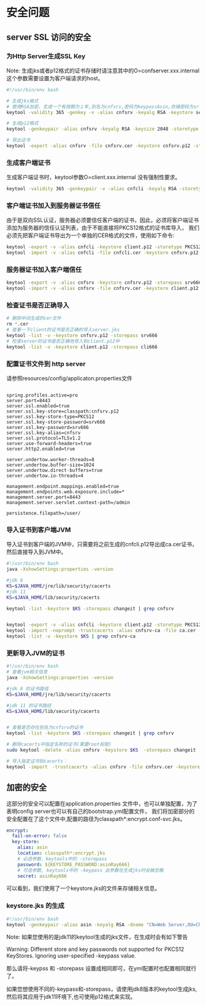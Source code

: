 # 安全问题

## server SSL 访问的安全

### 为Http Server生成SSL Key

Note: 生成jks或者p12格式的证书存储时请注意其中的O=confserver.xxx.internal这个参数需要设置为客户端请求的host。

```sh
#!/usr/bin/env bash

# 生成jks格式
# 使用RSA加密，生成一个有效期为１年,别名为cnfsrv,密码为keypassAsin,存储密码为srv666的server.jks.
keytool -validity 365 -genkey -v -alias cnfsrv -keyalg RSA -keystore server.jks -keypass keypassAsin  -storepass srv666 -dname "CN=Web Server,OU=China,O=confserver.xxx.internal,L=Beijing,S=Beijing,C=China"

# 生成p12格式
keytool -genkeypair -alias cnfsrv -keyalg RSA -keysize 2048 -storetype PKCS12 -keystore cnfsrv.p12 -validity 3650 -keypass srv666 -storepass srv666 -dname "CN=confserver.xxx.internal,OU=China,O=confserver.xxx.internal,L=Beijing,S=Beijing,C=China"

# 导出证书
keytool -export -alias cnfsrv -file cnfsrv.cer -keystore cnfsrv.p12 -storepass srv666
```

### 生成客户端证书

生成客户端证书时，keytool参数O=client.xxx.internal 没有强制性要求。

```sh
keytool -validity 365 -genkeypair -v -alias cnfcli -keyalg RSA -storetype PKCS12 -keystore client.p12 -keypass cli666  -storepass cli666 -dname "CN=client,OU=China,O=client.xxx.internal,L=Beijing,S=Beijing,C=China"
```

### 客户端证书加入到服务器证书信任

由于是双向SSL认证，服务器必须要信任客户端的证书，因此，必须将客户端证书添加为服务器的信任认证列表，由于不能直接将PKCS12格式的证书库导入，
我们必须先把客户端证书导出为一个单独的CER格式的文件，使用如下命令:

```sh
keytool -export -v -alias cnfcli -keystore client.p12 -storetype PKCS12 -storepass cli666 -rfc -file cnfcli.cer
keytool -import -v -alias cnfcli -file cnfcli.cer -keystore cnfsrv.p12 -storepass srv666 -noprompt
```

### 服务器证书加入客户端信任

```sh
keytool -export -v -alias cnfsrv -keystore cnfsrv.p12 -storepass srv666 -rfc -file cnfsrv.cer
keytool -import -v -alias cnfsrv -file cnfsrv.cer -keystore client.p12 -storepass cli666 -noprompt
```

### 检查证书是否正确导入

```sh
# 删除中间生成的cer文件
rm *.cer
# 查看一下client的证书是否正确的导入server.jks
keytool -list -v -keystore cnfsrv.p12 -storepass srv666
# 检查server的证书是否正确地导入到client.p12中
keytool -list -v -keystore client.p12 -storepass cli666
```

### 配置证书文件到 http server

请参照resources/config/applicaton.properties文件

```properites

spring.profiles.active=pro
server.port=8443
server.ssl.enabled=true
server.ssl.key-store=classpath:cnfsrv.p12
server.ssl.key-store-type=PKCS12
server.ssl.key-store-password=srv666
server.ssl.key-password=srv666
server.ssl.key-alias=cnfsrv
server.ssl.protocol=TLSv1.2
server.use-forward-headers=true
server.http2.enabled=true

server.undertow.worker-threads=8
server.undertow.buffer-size=1024
server.undertow.direct-buffers=true
server.undertow.io-threads=4

management.endpoint.mappings.enabled=true
management.endpoints.web.exposure.include=*
management.server.port=8443
management.server.servlet.context-path=/admin

persistence.filepath=/user/

```

### 导入证书到客户端JVM

导入证书到客户端的JVM中，只需要将之前生成的cnfcli.p12导出成ca.cer证书，然后直接导入到JVM中。

```sh
#!/usr/bin/env bash
java -XshowSettings:properties -version

#jdk 8
KS=$JAVA_HOME/jre/lib/security/cacerts
#jdk 11
KS=$JAVA_HOME/lib/security/cacerts

keytool -list -keystore $KS -storepass changeit | grep cnfsrv


keytool -export -v -alias cnfcli -keystore client.p12 -storetype PKCS12 -storepass cli666 -rfc -file ca.cer
keytool -import -noprompt -trustcacerts -alias cnfsrv-ca -file ca.cer -keystore $KS
keytool -list -v -keystore $KS | grep cnfsrv-ca
```

### 更新导入JVM的证书

```sh
#!/usr/bin/env bash
# 查看jvm相关信息
java -XshowSettings:properties -version

#jdk 8 的证书路径
KS=$JAVA_HOME/jre/lib/security/cacerts

#jdk 11 的证书路经
KS=$JAVA_HOME/lib/security/cacerts


# 查看是否存在别名为cnfsrv的证书
keytool -list -keystore $KS -storepass changeit | grep cnfsrv

# 删除cacerts中指定名称的证书(需要root权限)
sudo keytool -delete -alias cnfsrv -keystore $KS  -storepass changeit

# 导入指定证书到cacerts：
keytool -import　-trustcacerts -alias cnfsrv -file cnfsrv.cer -keystore $KS  -storepass changeit
```

## 加密的安全

这部分的安全可以配置在application.properties 文件中，也可以单独配置，为了表明config server也可以有自己的bootstrap.yml配置文件，
我们将加密部分的安全配置在了这个文件中,配置的路径为classpath*:encrypt.conf-svc.jks。

```yml
encrypt:
  fail-on-error: false
  key-store:
    alias: asin
    location: classpath*:encrypt.jks
    # 必选参数，keytools中的 -storepass
    password: ${KEYSTORE_PASSWORD:asinRay666}
    # 可选参数, keytools中的 -keypass 此参数在生成jks时会被忽略
    secret: asinRay666
```

可以看到，我们使用了一个keystore.jks的文件来存储相关信息。

### keystore.jks 的生成

```sh
#!/usr/bin/env bash
keytool -genkeypair -alias asin -keyalg RSA -dname "CN=Web Server,OU=China,O=www.a.com,L=Beijing,S=Beijing,C=China" -keypass asinRay666 -keystore encrypt.jks -storepass asinRay666
```

Note:
如果您使用的是jdk11的keytool生成的jks文件，在生成时会有如下警告

Warning:  Different store and key passwords not supported for PKCS12 KeyStores. Ignoring user-specified -keypass value.

那么请将-keypss 和 -storepass 设置成相同即可，在yml配置时也配置相同就行了。

如果您想使用不同的-keypass和-storepass，请使用jdk8版本的keytool生成jks,然后将其应用于jdk11环境下,也可使用p12格式来实现。